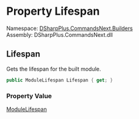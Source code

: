 # Property Lifespan

Namespace: [DSharpPlus.CommandsNext.Builders](DSharpPlus.CommandsNext.Builders.md)  
Assembly: DSharpPlus.CommandsNext.dll

## <a id="DSharpPlus_CommandsNext_Builders_CommandModuleBuilder_Lifespan"></a>Lifespan

Gets the lifespan for the built module.

```csharp
public ModuleLifespan Lifespan { get; }
```

### Property Value

[ModuleLifespan](DSharpPlus.CommandsNext.Attributes.ModuleLifespan.md)

